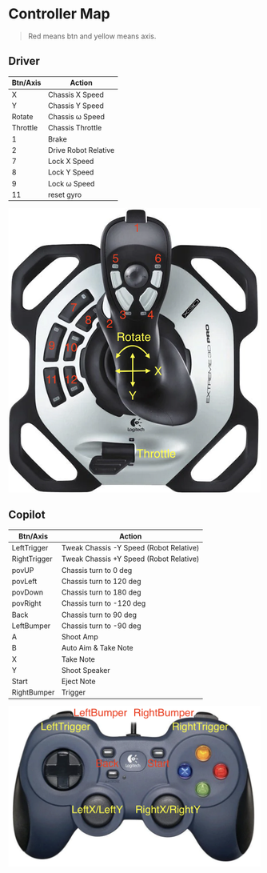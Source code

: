 # Controller Map

> Red means btn and yellow means axis.

## Driver

| Btn/Axis | Action               |
| -------- | -------------------- |
| X        | Chassis X Speed      |
| Y        | Chassis Y Speed      |
| Rotate   | Chassis ω Speed      |
| Throttle | Chassis Throttle     |
| 1        | Brake                |
| 2        | Drive Robot Relative |
| 7        | Lock X Speed         |
| 8        | Lock Y Speed         |
| 9        | Lock ω Speed         |
| 11       | reset gyro           |

![Driver Controller](Driver-Controller.png)

## Copilot

| Btn/Axis     | Action                                  |
| ------------ | --------------------------------------- |
| LeftTrigger  | Tweak Chassis -Y Speed (Robot Relative) |
| RightTrigger | Tweak Chassis +Y Speed (Robot Relative) |
| povUP        | Chassis turn to 0 deg                   |
| povLeft      | Chassis turn to 120 deg                 |
| povDown      | Chassis turn to 180 deg                 |
| povRight     | Chassis turn to -120 deg                |
| Back         | Chassis turn to 90 deg                  |
| LeftBumper   | Chassis turn to -90 deg                 |
| A            | Shoot Amp                               |
| B            | Auto Aim & Take Note                    |
| X            | Take Note                               |
| Y            | Shoot Speaker                           |
| Start        | Eject Note                              |
| RightBumper  | Trigger                                 |

![Copilot Controller](Copilot-Controller.png)
